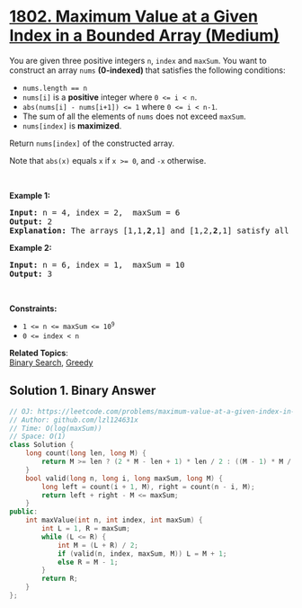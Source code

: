 # [1802. Maximum Value at a Given Index in a Bounded Array (Medium)](https://leetcode.com/problems/maximum-value-at-a-given-index-in-a-bounded-array/)

<p>You are given three positive integers <code>n</code>, <code>index</code> and <code>maxSum</code>. You want to construct an array <code>nums</code> <strong>(0-indexed) </strong>that satisfies the following conditions:</p>

<ul>
	<li><code>nums.length == n</code></li>
	<li><code>nums[i]</code> is a <strong>positive</strong> integer where <code>0 &lt;= i &lt; n</code>.</li>
	<li><code>abs(nums[i] - nums[i+1]) &lt;= 1</code> where <code>0 &lt;= i &lt; n-1</code>.</li>
	<li>The sum of all the elements of <code>nums</code> does not exceed <code>maxSum</code>.</li>
	<li><code>nums[index]</code> is <strong>maximized</strong>.</li>
</ul>

<p>Return <code>nums[index]</code> of the constructed array.</p>

<p>Note that <code>abs(x)</code> equals <code>x</code> if <code>x &gt;= 0</code>, and <code>-x</code> otherwise.</p>

<p>&nbsp;</p>
<p><strong>Example 1:</strong></p>

<pre><strong>Input:</strong> n = 4, index = 2,  maxSum = 6
<strong>Output:</strong> 2
<strong>Explanation:</strong> The arrays [1,1,<strong>2</strong>,1] and [1,2,<strong>2</strong>,1] satisfy all the conditions. There are no other valid arrays with a larger value at the given index.
</pre>

<p><strong>Example 2:</strong></p>

<pre><strong>Input:</strong> n = 6, index = 1,  maxSum = 10
<strong>Output:</strong> 3
</pre>

<p>&nbsp;</p>
<p><strong>Constraints:</strong></p>

<ul>
	<li><code>1 &lt;= n &lt;= maxSum &lt;= 10<sup>9</sup></code></li>
	<li><code>0 &lt;= index &lt; n</code></li>
</ul>

**Related Topics**:  
[Binary Search](https://leetcode.com/tag/binary-search/), [Greedy](https://leetcode.com/tag/greedy/)

## Solution 1. Binary Answer

```cpp
// OJ: https://leetcode.com/problems/maximum-value-at-a-given-index-in-a-bounded-array/
// Author: github.com/lzl124631x
// Time: O(log(maxSum))
// Space: O(1)
class Solution {
    long count(long len, long M) {
        return M >= len ? (2 * M - len + 1) * len / 2 : ((M - 1) * M / 2 + len);
    }
    bool valid(long n, long i, long maxSum, long M) {
        long left = count(i + 1, M), right = count(n - i, M);
        return left + right - M <= maxSum;
    }
public:
    int maxValue(int n, int index, int maxSum) {
        int L = 1, R = maxSum;
        while (L <= R) {
            int M = (L + R) / 2;
            if (valid(n, index, maxSum, M)) L = M + 1;
            else R = M - 1;
        }
        return R;
    }
};
```